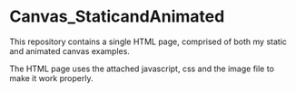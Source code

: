 # Canvas_StaticandAnimated

This repository contains a single HTML page, comprised of both my static and animated canvas examples. 

The HTML page uses the attached javascript, css and the image file to make it work properly.